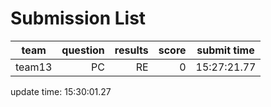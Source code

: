 # Submission List
team    | question  | results  | score | submit time
------|-----:|-----:| ----:|-----
team13 | PC | RE | 0 | 15:27:21.77


update time: 15:30:01.27 
